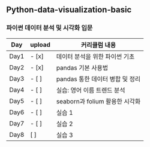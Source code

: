 ## Python-data-visualization-basic
### 파이썬 데이터 분석 및 시각화 입문
| Day | upload | 커리큘럼 내용
| ---- |--| -----------------|
| Day1 | - [x]| 데이터 분석을 위한 파이썬 기초
| Day2 | - [x]| pandas 기본 사용법
| Day3 | - [ ]| pandas 통한 데이터 병합 및 정리
| Day4 | - [ ]| 실습: 영어 이름 트렌드 분석
| Day5 | - [ ]| seaborn과 folium 활용한 시각화
| Day6 | - [ ]| 실습 1
| Day7 | - [ ]| 실습 2
| Day8 | [ ] | 실습 3

